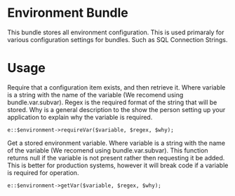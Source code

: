 Environment Bundle
==================
This bundle stores all environment configuration. This is used primaraly for various configuration settings for bundles. Such as SQL Connection Strings.

Usage
=====
Require that a configuration item exists, and then retrieve it. Where variable is a string with the name of the variable (We recomend using bundle.var.subvar). Regex is the required format of the string that will be stored. Why is a general description to the show the person setting up your application to explain why the variable is required.

	e::$environment->requireVar($variable, $regex, $why);

Get a stored environment variable. Where variable is a string with the name of the variable (We recomend using bundle.var.subvar). This function returns null if the variable is not present rather then requesting it be added. This is better for production systems, however it will break code if a variable is required for operation.

	e::$environment->getVar($variable, $regex, $why);